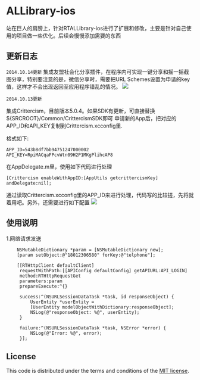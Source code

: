 # ALLibrary-ios 

站在巨人的肩膀上，针对RTALLibrary-ios进行了扩展和修改，主要是针对自己使用的项目做一些优化。后续会慢慢添加需要的东西




## 更新日志
`2014.10.14更新`
集成友盟社会化分享插件，在程序内可实现一键分享和摇一摇截图分享，特别要注意的是，微信分享时，需要把URL Schemes设置为申请的key值，这样才不会出现返回至应用程序错乱的情况。
[![](http://ftpdemo.qiniudn.com/Umeng.1.png)](http://ftpdemo.qiniudn.com/Umeng.1.png)


`2014.10.13更新`

集成Crittercism，目前版本5.0.4。如果SDK有更新，可直接替换${SRCROOT}/Common/CrittercismSDK即可
申请新的App后，把对应的APP_ID和API_KEY复制到Crittercism.xcconfig里.

格式如下:

`
APP_ID=543b8df7bb94751247000002
API_KEY=RpiMACqaFPcvWtn09H2P1MKgPlihcAP8
`

在AppDelegate.m里，使用如下代码进行处理
```objetivce-c
[Crittercism enableWithAppID:[AppUtils getcrittercismKey] andDelegate:nil];
```



通过读取Crittercism.xcconfig里的APP_ID来进行处理，代码写的比较搓，先将就着用吧。另外，还需要进行如下配置
[![](http://ftpdemo.qiniudn.com/1.png)](http://ftpdemo.qiniudn.com/1.png)


## 使用说明
1.网络请求发送
```objetivce-c
    NSMutableDictionary *param = [NSMutableDictionary new];
    [param setObject:@"18012306580" forKey:@"telphone"];
    
    [[RTHttpClient defaultClient]
     requestWithPath:[[APIConfig defaultConfig] getAPIURL:API_LOGIN]
     method:RTHttpRequestGet
     parameters:param
     prepareExecute:^{}
     
     success:^(NSURLSessionDataTask *task, id responseObject) {
         UserEntity *userEntity =
         [UserEntity modelObjectWithDictionary:responseObject];
         NSLog(@"responseObject: %@", userEntity);
     }
     
     failure:^(NSURLSessionDataTask *task, NSError *error) {
         NSLog(@"Error: %@", error);
     }];
```



## License

This code is distributed under the terms and conditions of the [MIT license](LICENSE). 


